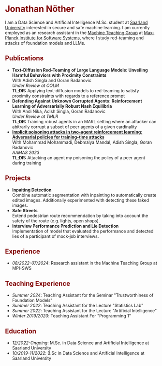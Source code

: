 <link href="//maxcdn.bootstrapcdn.com/font-awesome/4.2.0/css/font-awesome.min.css" rel="stylesheet">

# <span style="color:800000">Jonathan Nöther</span>
I am a Data Science and Artificial Intelligence M.Sc. student at [Saarland University](https://www.uni-saarland.de/en/home.html) interested in secure and safe machine learning. I am currently employed as an research assistant in the [Machine Teaching Group](https://machineteaching.mpi-sws.org/) at [Max-Planck Institute for Software Systems](https://www.mpi-sws.org/), where I study red-teaming and attacks of foundation models and LLMs. 

## <span style="color:800000">Publications</span>
- **Text-Diffusion Red-Teaming of Large Language Models:
Unveiling Harmful Behaviors with Proximity Constraints**  
With Adish Singla and Goran Radanovic  
*Under Review at COLM*  
**TL;DR:** Applying text-diffusion models to red-teaming to satisfy proximity constraints with regards to a reference prompt
- **Defending Against Unknown Corrupted Agents: Reinforcement Learning of Adversarially Robust Nash Equilibria**  
With Andi Nika, Adish Singla, Goran Radanovic  
*Under Review at TMLR*  
**TL;DR:** Training robust agents in an MARL setting where an attacker can abitrarily corrupt a subset of peer agents of a given cardinality
- **[Implicit poisoning attacks in two-agent reinforcement learning: Adversarial policies for training-time attacks](https://arxiv.org/pdf/2302.13851)**  
With Mohammad Mohammadi, Debmalya Mandal, Adish Singla, Goran Radanovic  
*AAMAS 2023*  
**TL;DR:** Attacking an agent my poisoning the policy of a peer agent during training

## <span style="color:800000">Projects</span>
- **[Inpaiting Detection](https://github.com/HLCV-23/Inpainting-Detection)**  
Combine automatic segmentation with inpainting to automatically create edited images.
Additionally experimented with detecting these faked images.
- **Safe Streets**  
Extend pedestrian route recommendation by taking into account the safety of the route
(e.g. lights, open shops).
- **Interview Performance Prediction and Lie Detection**  
Implementation of model that evaluated the performance and detected lies of
a participant of mock-job interviews.

## <span style="color:800000">Experience</span>
- *08/2022-07/2024*: Research assistant in the Machine Teaching Group at MPI-SWS

## <span style="color:800000">Teaching Experience</span>
- *Summer 2024*: Teaching Assistant for the Seminar "Trustworthiness of Foundation Models"
- *Summer 2022*: Teaching Assistant for the Lecture "Statistics Lab"
- *Summer 2022*: Teaching Assistant for the Lecture "Artificial Intelligence"
- *Winter 2019/2020*: Teaching Assistant For "Programming 1"

## <span style="color:800000">Education</span>
- *12/2022-Ongoing*: M.Sc. in Data Science and Artificial Intelligence at Saarland University
- *10/2019-11/2022*: B.Sc in Data Science and Artificial Intelligence at Saarland University